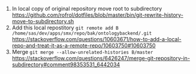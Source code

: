 1. In local copy of original repository move root to subdirectory https://github.com/rofrol/dotfiles/blob/master/bin/git-rewrite-history-move-to-subdirectory.sh
2. Add this local repostitory `git remote add B /home/sas/dev/apps/smx/repo/bak/ontologybackend/.git` https://stackoverflow.com/questions/10603671/how-to-add-a-local-repo-and-treat-it-as-a-remote-repo/10603750#10603750
3. Merge `git merge --allow-unrelated-histories B/master` https://stackoverflow.com/questions/6426247/merge-git-repository-in-subdirectory#comment98353531_6442034
